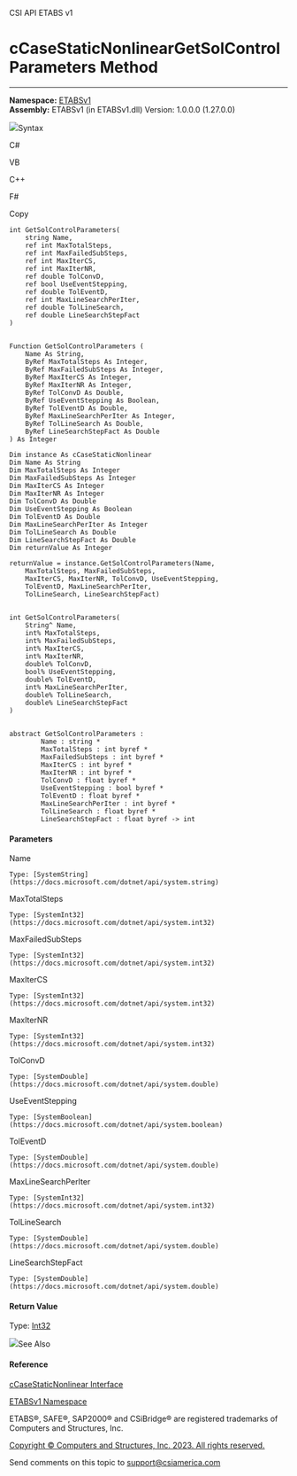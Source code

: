 ﻿

CSI API ETABS v1

# cCaseStaticNonlinearGetSolControlParameters Method  
  
---  
  
**Namespace:** [ETABSv1](2780f1b8-2033-5289-2298-1cdb2a7508d9.htm)  
**Assembly:** ETABSv1 (in ETABSv1.dll) Version: 1.0.0.0 (1.27.0.0)

![](../icons/SectionExpanded.png)Syntax

C#

VB

C++

F#

Copy

    
    
    int GetSolControlParameters(
    	string Name,
    	ref int MaxTotalSteps,
    	ref int MaxFailedSubSteps,
    	ref int MaxIterCS,
    	ref int MaxIterNR,
    	ref double TolConvD,
    	ref bool UseEventStepping,
    	ref double TolEventD,
    	ref int MaxLineSearchPerIter,
    	ref double TolLineSearch,
    	ref double LineSearchStepFact
    )
    
    
    Function GetSolControlParameters ( 
    	Name As String,
    	ByRef MaxTotalSteps As Integer,
    	ByRef MaxFailedSubSteps As Integer,
    	ByRef MaxIterCS As Integer,
    	ByRef MaxIterNR As Integer,
    	ByRef TolConvD As Double,
    	ByRef UseEventStepping As Boolean,
    	ByRef TolEventD As Double,
    	ByRef MaxLineSearchPerIter As Integer,
    	ByRef TolLineSearch As Double,
    	ByRef LineSearchStepFact As Double
    ) As Integer
    
    Dim instance As cCaseStaticNonlinear
    Dim Name As String
    Dim MaxTotalSteps As Integer
    Dim MaxFailedSubSteps As Integer
    Dim MaxIterCS As Integer
    Dim MaxIterNR As Integer
    Dim TolConvD As Double
    Dim UseEventStepping As Boolean
    Dim TolEventD As Double
    Dim MaxLineSearchPerIter As Integer
    Dim TolLineSearch As Double
    Dim LineSearchStepFact As Double
    Dim returnValue As Integer
    
    returnValue = instance.GetSolControlParameters(Name, 
    	MaxTotalSteps, MaxFailedSubSteps, 
    	MaxIterCS, MaxIterNR, TolConvD, UseEventStepping, 
    	TolEventD, MaxLineSearchPerIter, 
    	TolLineSearch, LineSearchStepFact)
    
    
    int GetSolControlParameters(
    	String^ Name, 
    	int% MaxTotalSteps, 
    	int% MaxFailedSubSteps, 
    	int% MaxIterCS, 
    	int% MaxIterNR, 
    	double% TolConvD, 
    	bool% UseEventStepping, 
    	double% TolEventD, 
    	int% MaxLineSearchPerIter, 
    	double% TolLineSearch, 
    	double% LineSearchStepFact
    )
    
    
    abstract GetSolControlParameters : 
            Name : string * 
            MaxTotalSteps : int byref * 
            MaxFailedSubSteps : int byref * 
            MaxIterCS : int byref * 
            MaxIterNR : int byref * 
            TolConvD : float byref * 
            UseEventStepping : bool byref * 
            TolEventD : float byref * 
            MaxLineSearchPerIter : int byref * 
            TolLineSearch : float byref * 
            LineSearchStepFact : float byref -> int 
    

#### Parameters

Name

    Type: [SystemString](https://docs.microsoft.com/dotnet/api/system.string)  

MaxTotalSteps

    Type: [SystemInt32](https://docs.microsoft.com/dotnet/api/system.int32)  

MaxFailedSubSteps

    Type: [SystemInt32](https://docs.microsoft.com/dotnet/api/system.int32)  

MaxIterCS

    Type: [SystemInt32](https://docs.microsoft.com/dotnet/api/system.int32)  

MaxIterNR

    Type: [SystemInt32](https://docs.microsoft.com/dotnet/api/system.int32)  

TolConvD

    Type: [SystemDouble](https://docs.microsoft.com/dotnet/api/system.double)  

UseEventStepping

    Type: [SystemBoolean](https://docs.microsoft.com/dotnet/api/system.boolean)  

TolEventD

    Type: [SystemDouble](https://docs.microsoft.com/dotnet/api/system.double)  

MaxLineSearchPerIter

    Type: [SystemInt32](https://docs.microsoft.com/dotnet/api/system.int32)  

TolLineSearch

    Type: [SystemDouble](https://docs.microsoft.com/dotnet/api/system.double)  

LineSearchStepFact

    Type: [SystemDouble](https://docs.microsoft.com/dotnet/api/system.double)  

#### Return Value

Type: [Int32](https://docs.microsoft.com/dotnet/api/system.int32)

![](../icons/SectionExpanded.png)See Also

#### Reference

[cCaseStaticNonlinear Interface](f9b065f8-b096-3a32-1e6d-bdc5420bb195.htm)

[ETABSv1 Namespace](2780f1b8-2033-5289-2298-1cdb2a7508d9.htm)

ETABS®, SAFE®, SAP2000® and CSiBridge® are registered trademarks of Computers
and Structures, Inc.  

[Copyright © Computers and Structures, Inc. 2023. All rights
reserved.](http://www.csiamerica.com)

Send comments on this topic to
[support@csiamerica.com](mailto:support%40csiamerica.com?Subject=CSI%20API%20ETABS%20v1)

